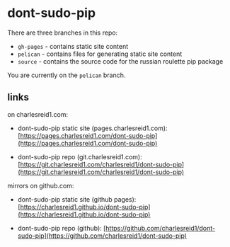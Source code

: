 # dont-sudo-pip

There are three branches in this repo:

* `gh-pages` - contains static site content
* `pelican` - contains files for generating static site content
* `source` - contains the source code for the russian roulette pip package

You are currently on the `pelican` branch.

## links

on charlesreid1.com:

* dont-sudo-pip static site (pages.charlesreid1.com): [https://pages.charlesreid1.com/dont-sudo-pip](https://pages.charlesreid1.com/dont-sudo-pip)

* dont-sudo-pip repo (git.charlesreid1.com): [https://git.charlesreid1.com/charlesreid1/dont-sudo-pip](https://git.charlesreid1.com/charlesreid1/dont-sudo-pip)

mirrors on github.com:

* dont-sudo-pip static site (github pages): [https://charlesreid1.github.io/dont-sudo-pip](https://charlesreid1.github.io/dont-sudo-pip)

* dont-sudo-pip repo (github): [https://github.com/charlesreid1/dont-sudo-pip](https://github.com/charlesreid1/dont-sudo-pip)


